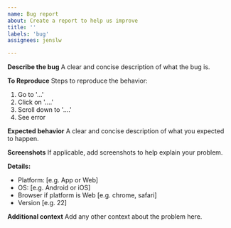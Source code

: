 ```yaml
---
name: Bug report
about: Create a report to help us improve
title: ''
labels: 'bug'
assignees: jenslw

---
```


**Describe the bug**
A clear and concise description of what the bug is.

**To Reproduce**
Steps to reproduce the behavior:
1. Go to '...'
2. Click on '....'
3. Scroll down to '....'
4. See error

**Expected behavior**
A clear and concise description of what you expected to happen.

**Screenshots**
If applicable, add screenshots to help explain your problem.

**Details:**
 - Platform: [e.g. App or Web]
 - OS: [e.g. Android or iOS]
 - Browser if platform is Web [e.g. chrome, safari]
 - Version [e.g. 22]

**Additional context**
Add any other context about the problem here.
